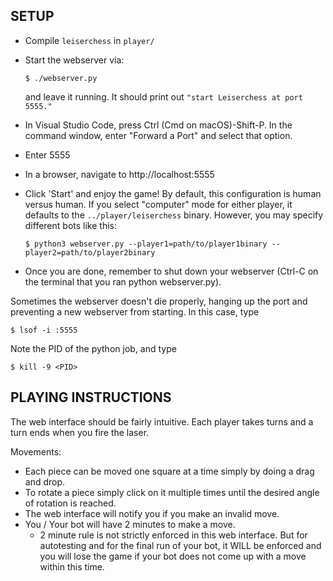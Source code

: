 SETUP
--------------------------------------------------------------------------------
* Compile `leiserchess` in `player/`
* Start the webserver via:

      $ ./webserver.py

  and leave it running. It should print out `"start Leiserchess at port 5555."`
* In Visual Studio Code, press Ctrl (Cmd on macOS)-Shift-P. In the command window, enter "Forward a Port" and select that option.
* Enter 5555
* In a browser, navigate to http://localhost:5555
* Click 'Start' and enjoy the game! By default, this configuration is human
  versus human. If you select "computer" mode for either player, it defaults to the `../player/leiserchess` binary.
  However, you may specify different bots like this:

      $ python3 webserver.py --player1=path/to/player1binary --player2=path/to/player2binary

* Once you are done, remember to shut down your webserver (Ctrl-C on the
  terminal that you ran python webserver.py).

Sometimes the webserver doesn't die properly, hanging up the port and preventing
a new webserver from starting.  In this case, type

    $ lsof -i :5555

Note the PID of the python job, and type

    $ kill -9 <PID>



PLAYING INSTRUCTIONS
--------------------------------------------------------------------------------
The web interface should be fairly intuitive. Each player takes turns and a turn
ends when you fire the laser.

Movements:
* Each piece can be moved one square at a time simply by doing a drag and drop.
* To rotate a piece simply click on it multiple times until the desired angle of
  rotation is reached.
* The web interface will notify you if you make an invalid move.
* You / Your bot will have 2 minutes to make a move.
    - 2 minute rule is not strictly enforced in this web interface. But for
      autotesting and for the final run of your bot, it WILL be enforced and you
      will lose the game if your bot does not come up with a move within this
      time.
